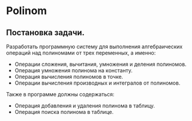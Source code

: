# Polinom
## Постановка задачи.

Разработать программную систему для выполнения алгебраических операций над полиномами от 
трех переменных, а именно:

+ Операции сложения, вычитания, умножения и деления полиномов.
+ Операция умножения полинома на константу.
+ Операция вычисления полиномов в точке.
+ Операции вычисления производных и интегралов от полиномов.

Также в программе должны содержаться: 

+ Операция добавления и удаления полинома в таблицу.
+ Операция поиска полинома в таблице.
